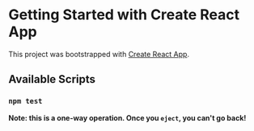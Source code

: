 # Getting Started with Create React App

This project was bootstrapped with [Create React App](https://github.com/facebook/create-react-app).

## Available Scripts

### `npm test`

**Note: this is a one-way operation. Once you `eject`, you can't go back!**


